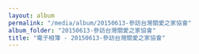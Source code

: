 ```yaml
---
layout: album
permalink: "/media/album/20150613-參訪台灣關愛之家協會"
album_folder: "20150613-參訪台灣關愛之家協會"
title: "電子相簿 - 20150613-參訪台灣關愛之家協會"
---
```


